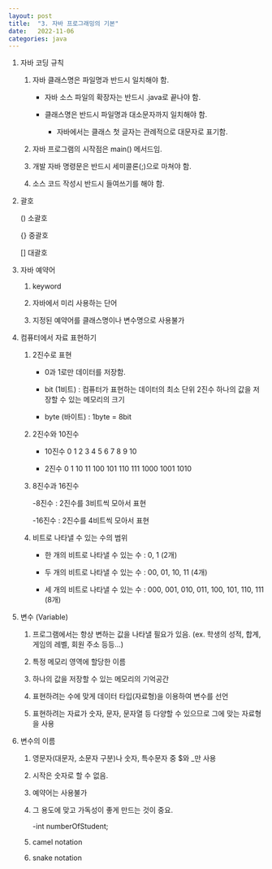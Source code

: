 ```yaml
---
layout: post
title:  "3. 자바 프로그래밍의 기본"
date:   2022-11-06
categories: java
---
```

1. 자바 코딩 규칙

    1) 자바 클래스명은 파일명과 반드시 일치해야 함.

        - 자바 소스 파일의 확장자는 반드시 .java로 끝나야 함.

        - 클래스명은 반드시 파일명과 대소문자까지 일치해야 함.

            - 자바에서는 클래스 첫 글자는 관례적으로 대문자로 표기함.

    2) 자바 프로그램의 시작점은 main() 메서드임.

    3) 개발 자바 명령문은 반드시 세미콜론(;)으로 마쳐야 함.

    4) 소스 코드 작성시 반드시 들여쓰기를 해야 함.

2. 괄호

    ()  소괄호

    {}  중괄호

    []  대괄호

3. 자바 예약어

    1) keyword

    2) 자바에서 미리 사용하는 단어

    3) 지정된 예약어를 클래스명이나 변수명으로 사용불가

4. 컴퓨터에서 자료 표현하기

    1) 2진수로 표현

        - 0과 1로만 데이터를 저장함.

        - bit (1비트) : 컴퓨터가 표현하는 데이터의 최소 단위
                        2진수 하나의 값을 저장할 수 있는 메모리의 크기

        - byte (바이트) : 1byte = 8bit
    
    2) 2진수와 10진수

        - 10진수        0       1       2       3       4       5       6       7       8       9       10

        - 2진수         0       1       10      11      100     101     110     111     1000    1001    1010   



    3) 8진수과 16진수

        -8진수 : 2진수를 3비트씩 모아서 표현

        -16진수 : 2진수를 4비트씩 모아서 표현

    4) 비트로 나타낼 수 있는 수의 범위

        - 한 개의 비트로 나타낼 수 있는 수 : 0, 1 (2개)

        - 두 개의 비트로 나타낼 수 있는 수 : 00, 01, 10, 11 (4개)

        - 세 개의 비트로 나타낼 수 있는 수 : 000, 001, 010, 011, 100, 101, 110, 111 (8개)

5. 변수 (Variable)

    1) 프로그램에서는 항상 변하는 값을 나타낼 필요가 있음. (ex. 학생의 성적, 합계, 게임의 레벨, 회원 주소 등등...)

    2) 특정 메모리 영역에 할당한 이름

    3) 하나의 값을 저장할 수 있는 메모리의 기억공간

    4) 표현하려는 수에 맞게 데이터 타입(자료형)을 이용하여 변수를 선언

    5) 표현하려는 자료가 숫자, 문자, 문자열 등 다양할 수 있으므로 그에 맞는 자료형을 사용

6. 변수의 이름

    1) 영문자(대문자, 소문자 구분)나 숫자, 특수문자 중 $와 _만 사용

    2) 시작은 숫자로 할 수 없음.

    3) 예약어는 사용불가

    4) 그 용도에 맞고 가독성이 좋게 만드는 것이 중요.

        -int numberOfStudent;

    5) camel notation
    
    6) snake notation

